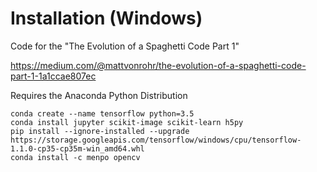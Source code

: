 # Installation (Windows)

Code for the "The Evolution of a Spaghetti Code Part 1"

https://medium.com/@mattvonrohr/the-evolution-of-a-spaghetti-code-part-1-1a1ccae807ec

Requires the Anaconda Python Distribution

```
conda create --name tensorflow python=3.5
conda install jupyter scikit-image scikit-learn h5py
pip install --ignore-installed --upgrade https://storage.googleapis.com/tensorflow/windows/cpu/tensorflow-1.1.0-cp35-cp35m-win_amd64.whl
conda install -c menpo opencv
```
